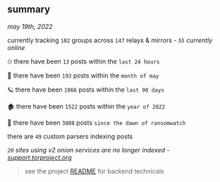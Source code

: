 
## summary
_may 19th, 2022_

currently tracking `102` groups across `147` relays & mirrors - _`55` currently online_

⏲ there have been `13` posts within the `last 24 hours`

🦈 there have been `193` posts within the `month of may`

🪐 there have been `1066` posts within the `last 90 days`

🏚 there have been `1522` posts within the `year of 2022`

🦕 there have been `3808` posts `since the dawn of ransomwatch`

there are `49` custom parsers indexing posts

_`20` sites using v2 onion services are no longer indexed - [support.torproject.org](https://support.torproject.org/onionservices/v2-deprecation/)_

> see the project [README](https://github.com/joshhighet/ransomwatch#ransomwatch--) for backend technicals
